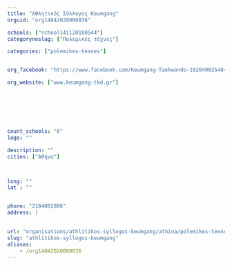 ```yaml
---
title: "Αθλητικός Σύλλογος Keumgang"
orguid: "org14042020000836"

schools: ["school141120180544"]
categorynoslug: ["Πολεμικές τέχνες"]

categories: ["polemikes-texnes"]


org_facebook: "https://www.facebook.com/Keumgang-Taekwondo-1920408354845256/"

org_website: ["www.keumgang-tkd.gr"]







count_schools: "0"
logo: ""

description: ""
cities: ["Αθήνα"]



long: ""
lat : ""


phone: "2104082886"
address: |
    

url: "organisations/athlitikos-syllogos-keumgang/athina/polemikes-texnes"
slug: "athlitikos-syllogos-keumgang"
aliases:
    - /org14042020000836
---
```



